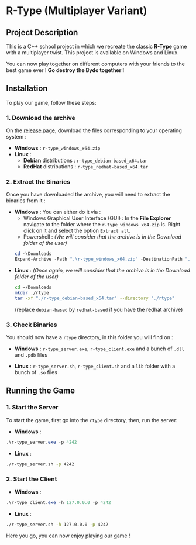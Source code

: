 # R-Type (Multiplayer Variant)

## Project Description
This is a C++ school project in which we recreate the classic [**R-Type**](https://rtype.fandom.com/wiki/R-Type) game with a multiplayer twist. This project is available on Windows and Linux.

You can now play together on different computers with your friends to the best game ever ! **Go destroy the Bydo together !**

## Installation
To play our game, follow these steps:

### 1. Download the archive
On the [release page](https://github.com/Tugduoff/RType/releases), download the files corresponding to your operating system :
- **Windows** : `r-type_windows_x64.zip`
- **Linux** : 
  - **Debian** distributions : `r-type_debian-based_x64.tar`
  - **RedHat** distributions : `r-type_redhat-based_x64.tar`

### 2. Extract the Binaries
Once you have downloaded the archive, you will need to extract the binaries from it :

- **Windows** :
You can either do it via :
  -  Windows Graphical User Interface (GUI) :
  In the **File Explorer** navigate to the folder where the `r-type_windows_x64.zip` is. Right click on it and select the  option `Extract all`.
  -  Powershell : *(We will consider that the archive is in the Download folder of the user)*
  ```powershell
  cd ~\Downloads
  Expand-Archive -Path ".\r-type_windows_x64.zip" -DestinationPath ".\rtype"
  ```
- **Linux** : 
  *(Once again, we will consider that the archive is in the Download folder of the user)*
  ```bash
  cd ~/Downloads
  mkdir ./rtype
  tar -xf "./r-type_debian-based_x64.tar" --directory "./rtype"
  ```
  (replace `debian-based` by `redhat-based` if you have the redhat archive)

### 3. Check Binaries

You should now have a `rtype` directory, in this folder you will find on : 
- **Windows** : `r-type_server.exe`, `r-type_client.exe` and a bunch of `.dll` and `.pdb` files

- **Linux** : `r-type_server.sh`, `r-type_client.sh` and a `lib` folder with a bunch of `.so` files


## Running the Game

### 1. Start the Server
To start the game, first go into the `rtype` directory, then, run the server:
- **Windows** : 
```powershell
.\r-type_server.exe -p 4242
```
- **Linux** : 
```bash
./r-type_server.sh -p 4242
```

### 2. Start the Client
- **Windows** : 
```powershell
.\r-type_client.exe -h 127.0.0.0 -p 4242
```
- **Linux** : 
```bash
./r-type_server.sh -h 127.0.0.0 -p 4242
```

Here you go, you can now enjoy playing our game !
